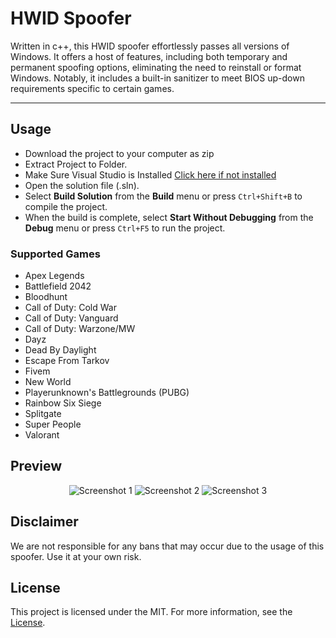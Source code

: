 # HWID Spoofer

Written in c++, this HWID spoofer effortlessly passes all versions of Windows. It offers a host of features, including both temporary and permanent spoofing options, eliminating the need to reinstall or format Windows. Notably, it includes a built-in sanitizer to meet BIOS up-down requirements specific to certain games.

---
## Usage

- Download the project to your computer as zip
- Extract Project to Folder.
- Make Sure Visual Studio is Installed [Click here if not installed](https://visualstudio.microsoft.com/en/thank-you-downloading-visual-studio/?sku=Community&channel=Release&version=VS2022&source=VSLandingPage&passive=false&cid=2030)
- Open the solution file (.sln).
- Select **Build Solution** from the **Build** menu or press `Ctrl+Shift+B` to compile the project.
- When the build is complete, select **Start Without Debugging** from the **Debug** menu or press `Ctrl+F5` to run the project.

### Supported Games
- Apex Legends
- Battlefield 2042
- Bloodhunt
- Call of Duty: Cold War
- Call of Duty: Vanguard
- Call of Duty: Warzone/MW
- Dayz
- Dead By Daylight
- Escape From Tarkov
- Fivem
- New World
- Playerunknown's Battlegrounds (PUBG)
- Rainbow Six Siege
- Splitgate
- Super People
- Valorant

## Preview
<div align="center">

![Screenshot 1](https://user-images.githubusercontent.com/97662953/149366120-30c6f966-beee-479b-82e1-69e0fe4b2028.png)
![Screenshot 2](https://user-images.githubusercontent.com/97662953/149366183-de7c5076-5e98-4ef1-919e-5aaa3eb37168.png)
![Screenshot 3](https://user-images.githubusercontent.com/97662953/149366241-a7f232fb-b0a9-4031-8850-ecb60da7ecbe.png)

</div>

## Disclaimer
We are not responsible for any bans that may occur due to the usage of this spoofer. Use it at your own risk.

## License

This project is licensed under the MIT. For more information, see the [License](LICENSE).